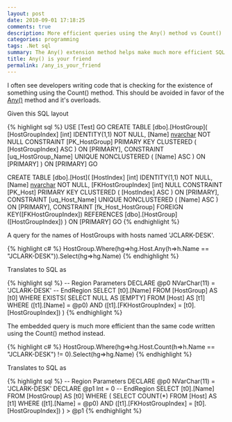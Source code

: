 ```yaml
---
layout: post
date: 2010-09-01 17:18:25
comments: true
description: More efficient queries using the Any() method vs Count()
categories: programming
tags: .Net sql
summary: The Any() extension method helps make much more efficient SQL queries. Use it and love it!
title: Any() is your friend
permalink: /any_is_your_friend
---
```


I often see developers writing code that is checking for the existence of something using the Count() method. This should be avoided in favor of the [Any()](http://msdn.microsoft.com/en-us/library/system.linq.enumerable.any.aspx) method and it's overloads.

Given this SQL layout

{% highlight sql %}
USE [Test]
GO
CREATE TABLE [dbo].[HostGroup](
    [HostGroupIndex] [int] IDENTITY(1,1) NOT NULL,
    [Name] [nvarchar](255) NOT NULL
    CONSTRAINT [PK_HostGroup] PRIMARY KEY CLUSTERED ( [HostGroupIndex] ASC ) ON [PRIMARY],
    CONSTRAINT [uq_HostGroup_Name] UNIQUE NONCLUSTERED ( [Name] ASC ) ON [PRIMARY]
) ON [PRIMARY]
GO

CREATE TABLE [dbo].[Host](
    [HostIndex] [int] IDENTITY(1,1) NOT NULL,
    [Name] [nvarchar](255) NOT NULL,
    [FKHostGroupIndex] [int] NULL
    CONSTRAINT [PK_Host] PRIMARY KEY CLUSTERED ( [HostIndex] ASC ) ON [PRIMARY],
    CONSTRAINT [uq_Host_Name] UNIQUE NONCLUSTERED ( [Name] ASC ) ON [PRIMARY],
    CONSTRAINT [fk_Host_HostGroup] FOREIGN KEY([FKHostGroupIndex]) REFERENCES [dbo].[HostGroup] ([HostGroupIndex])
) ON [PRIMARY]
GO
{% endhighlight %}

A query for the names of HostGroups with hosts named 'JCLARK-DESK'.

{% highlight c# %}
HostGroup.Where(hg=>hg.Host.Any(h=>h.Name == "JCLARK-DESK")).Select(hg=>hg.Name)
{% endhighlight %}

Translates to SQL as

{% highlight sql %}
-- Region Parameters
DECLARE @p0 NVarChar(11) = 'JCLARK-DESK'
-- EndRegion
SELECT [t0].[Name]
FROM [HostGroup] AS [t0]
WHERE EXISTS(
    SELECT NULL AS [EMPTY]
    FROM [Host] AS [t1]
    WHERE ([t1].[Name] = @p0) AND ([t1].[FKHostGroupIndex] = [t0].[HostGroupIndex])
)
{% endhighlight %}

The embedded query is much more efficient than the same code written using the Count() method instead.

{% highlight c# %}
HostGroup.Where(hg=>hg.Host.Count(h=>h.Name == "JCLARK-DESK") != 0).Select(hg=>hg.Name)
{% endhighlight %}

Translates to SQL as

{% highlight sql %}
-- Region Parameters
DECLARE @p0 NVarChar(11) = 'JCLARK-DESK'
DECLARE @p1 Int = 0
-- EndRegion
SELECT [t0].[Name]
FROM [HostGroup] AS [t0]
WHERE (
    SELECT COUNT(*)
    FROM [Host] AS [t1]
    WHERE ([t1].[Name] = @p0) AND ([t1].[FKHostGroupIndex] = [t0].[HostGroupIndex])
) > @p1
{% endhighlight %}
